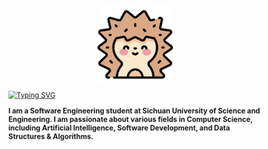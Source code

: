 <div align="center">
  <img src="avatar.svg" width="150" height="150">
</div>

[![Typing SVG](https://readme-typing-svg.demolab.com?font=Fira+Code&weight=700&size=21&pause=1000&color=31F6F7&background=51FF3700&center=true%C2%A0%C2%A0%E7%9C%9F&vCenter=true%C2%A0%C2%A0%E7%9C%9F&repeat=true%C2%A0%C2%A0%E7%9C%9F&random=true%C2%A0%C2%A0%E7%9C%9F&width=435&lines=Hello!+I'm+Hedgeho9%F0%9F%A6%94)](https://git.io/typing-svg)

**I am a Software Engineering student at Sichuan University of Science and Engineering. I am passionate about various fields in Computer Science, including Artificial Intelligence, Software Development, and Data Structures & Algorithms.**

